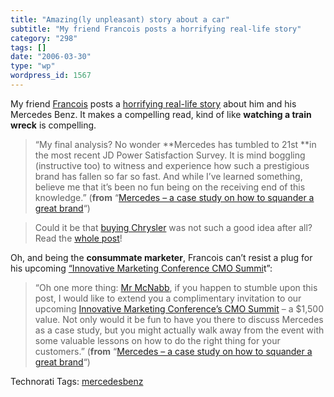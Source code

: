 ```yaml
---
title: "Amazing(ly unpleasant) story about a car"
subtitle: "My friend Francois posts a horrifying real-life story"
category: "298"
tags: []
date: "2006-03-30"
type: "wp"
wordpress_id: 1567
---
```

My friend [Francois](http://www.emergencemarketing.com) posts a [horrifying real-life story](http://www.emergencemarketing.com/archives/2006/03/mercedes_a_case_study_on.php) about him and his Mercedes Benz. It makes a compelling read, kind of like **watching a train wreck** is compelling.

> “My final analysis? No wonder **Mercedes has tumbled to 21st **in the most recent JD Power Satisfaction Survey. It is mind boggling (instructive too) to witness and experience how such a prestigious brand has fallen so far so fast. And while I’ve learned something, believe me that it’s been no fun being on the receiving end of this knowledge.” (**from** “[Mercedes – a case study on how to squander a great brand](http://www.emergencemarketing.com/archives/2006/03/mercedes_a_case_study_on.php)“)

> Could it be that [buying Chrysler](http://www.daimlerchrysler.com/dccom) was not such a good idea after all? Read the [whole post](http://www.emergencemarketing.com/archives/2006/03/mercedes_a_case_study_on.php)!

Oh, and being the **consummate marketer**, Francois can’t resist a plug for his upcoming [“Innovative Marketing Conference CMO Summi](http://www.emergencemarketing.com/archives/2006/03/mercedes_a_case_study_on.php)t”:

> “Oh one more thing: [Mr McNabb](http://www.brandweek.com/bw/news/autos/article_display.jsp?vnu_content_id=1002074029), if you happen to stumble upon this post, I would like to extend you a complimentary invitation to our upcoming [Innovative Marketing Conference’s CMO Summit](http://events.corante.com/imc/) – a $1,500 value. Not only would it be fun to have you there to discuss Mercedes as a case study, but you might actually walk away from the event with some valuable lessons on how to do the right thing for your customers.” (**from** “[Mercedes – a case study on how to squander a great brand](http://www.emergencemarketing.com/archives/2006/03/mercedes_a_case_study_on.php)“)

Technorati Tags: [mercedesbenz](http://www.technorati.com/tag/mercedesbenz)
